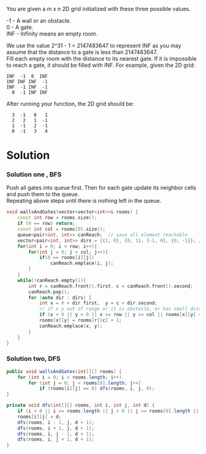 You are given a m x n 2D grid initialized with these three possible values.  

-1 - A wall or an obstacle.  
0 - A gate.  
INF - Infinity means an empty room. 

We use the value 2^31 - 1 = 2147483647 to represent INF as you may assume that the distance to a gate is less than 2147483647.  
Fill each empty room with the distance to its nearest gate. If it is impossible to reach a gate, it should be filled with INF.
For example, given the 2D grid:  

```
INF  -1  0  INF
INF INF INF  -1
INF  -1 INF  -1
  0  -1 INF INF
```

After running your function, the 2D grid should be:
```
  3  -1   0   1
  2   2   1  -1
  1  -1   2  -1
  0  -1   3   4
```

# Solution

### Solution one , BFS
Push all gates into queue first. Then for each gate update its neighbor cells and push them to the queue.  
Repeating above steps until there is nothing left in the queue.

```cpp
void wallsAndGates(vector<vector<int>>& rooms) {
    const int row = rooms.size();
    if (0 == row) return;
    const int col = rooms[0].size();
    queue<pair<int, int>> canReach;  // save all element reachable
    vector<pair<int, int>> dirs = {{1, 0}, {0, 1}, {-1, 0}, {0, -1}}; // four directions for each reachable
    for(int i = 0; i < row; i++){
        for(int j = 0; j < col; j++){
            if(0 == rooms[i][j])
                canReach.emplace(i, j);
        }
    }
    while(!canReach.empty()){
        int r = canReach.front().first, c = canReach.front().second;
        canReach.pop();
        for (auto dir : dirs) {
            int x = r + dir.first,  y = c + dir.second;
            // if x y out of range or it is obstasle, or has small distance aready
            if (x < 0 || y < 0 || x >= row || y >= col || rooms[x][y] <= rooms[r][c]+1) continue;
            rooms[x][y] = rooms[r][c] + 1;
            canReach.emplace(x, y);
        }
    }
}
```

### Solution two, DFS


```java
public void wallsAndGates(int[][] rooms) {
    for (int i = 0; i < rooms.length; i++)
        for (int j = 0; j < rooms[0].length; j++)
            if (rooms[i][j] == 0) dfs(rooms, i, j, 0);
}

private void dfs(int[][] rooms, int i, int j, int d) {
    if (i < 0 || i >= rooms.length || j < 0 || j >= rooms[0].length || rooms[i][j] < d) return;
    rooms[i][j] = d;
    dfs(rooms, i - 1, j, d + 1);
    dfs(rooms, i + 1, j, d + 1);
    dfs(rooms, i, j - 1, d + 1);
    dfs(rooms, i, j + 1, d + 1);
}
```
